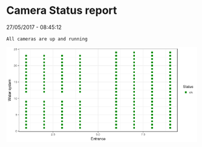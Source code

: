 Camera Status report
================
27/05/2017 - 08:45:12

    All cameras are up and running

![](camreport_files/figure-markdown_github/unnamed-chunk-2-1.png)
